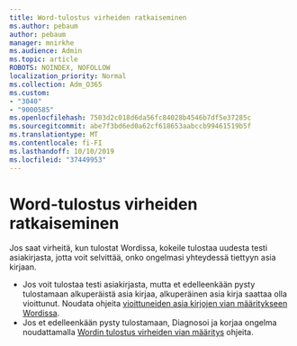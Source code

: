 ```yaml
---
title: Word-tulostus virheiden ratkaiseminen
ms.author: pebaum
author: pebaum
manager: mnirkhe
ms.audience: Admin
ms.topic: article
ROBOTS: NOINDEX, NOFOLLOW
localization_priority: Normal
ms.collection: Adm_O365
ms.custom:
- "3040"
- "9000585"
ms.openlocfilehash: 7503d2c018d6da56fc84028b4546b7df5e37285c
ms.sourcegitcommit: abe7f3bd6ed0a62cf618653aabccb99461519b5f
ms.translationtype: MT
ms.contentlocale: fi-FI
ms.lasthandoff: 10/10/2019
ms.locfileid: "37449953"
---
```

# <a name="resolving-print-failures-in-word"></a>Word-tulostus virheiden ratkaiseminen

Jos saat virheitä, kun tulostat Wordissa, kokeile tulostaa uudesta testi asiakirjasta, jotta voit selvittää, onko ongelmasi yhteydessä tiettyyn asia kirjaan.

- Jos voit tulostaa testi asiakirjasta, mutta et edelleenkään pysty tulostamaan alkuperäistä asia kirjaa, alkuperäinen asia kirja saattaa olla vioittunut. Noudata ohjeita [vioittuneiden asia kirjojen vian määritykseen Wordissa](https://docs.microsoft.com/office/troubleshoot/word/damaged-documents-in-word#update-microsoft-office-and-windows).
- Jos et edelleenkään pysty tulostamaan, Diagnosoi ja korjaa ongelma noudattamalla [Wordin tulostus virheiden vian määritys](https://docs.microsoft.com/office/troubleshoot/word/print-failures-in-word) ohjeita.